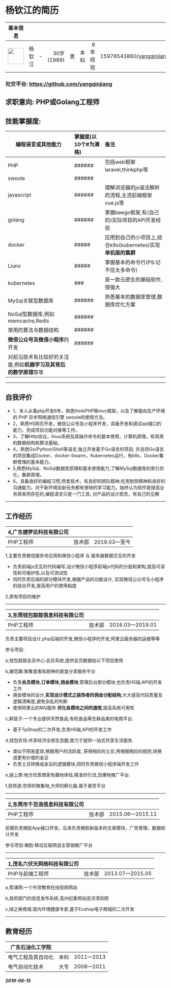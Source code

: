 # 杨钦江的简历
基本信息||||||||
--|:--:|--:|--:|--:|--:|--:|---:
<img src="https://avatars2.githubusercontent.com/u/1914373?s=460&v=4" width="50px"/>|杨钦江 |-|30岁(1989)   | 男   | 本科   | 6年经验 |15976543860/yangqinjiang@qq.com
### 社交平台: https://github.com/yangqinjiang
## 求职意向: **PHP**或**Golang**工程师

## 技能掌握度:
编程语言或其他能力|掌握度(**以10个#为满格**)|备注
---|:--|:---
PHP|######|包括web框架laravel,thinkphp等
swoole|######|
javascript|######|理解浏览器的js语法解析的流程,主流前端框架vue.js等
golang|######|掌握beego框架,有(自己的)实际项目的API开发经验
docker|#####|应用到自己的小项目上,结合k8s(kubernetes)实现**单机版的集群**
Liunx|#####|掌握基本的命令行(PS:记不住太多命令)
kubernetes|###|是一款云原生的基础软件,很强大
MySql关联型数据库|######|熟悉基本的数据库管理,数据库优化方案
NoSql型数据库,例如memcache,Redis|######|
常用的算法与数据结构|######|
**微信公众号及微信小程序**的开发|######|
对前沿技术有比较好的关注度,例如**机器学习及其背后的数学原理**等等||
---
## 自我评价
- 1，本人从事php开发6年，熟悉thinkPHP等mvc框架，以及了解面向生产环境的 PHP 异步网络通信引擎 swoole的使用方法。
- 2，熟悉H5网页开发，微信公众号及小程序开发，具备开发和调试api接口的能力，完成项目功能对接等工作。
- 3，了解Http协议，linux系统及其操作命令的基本使用，计算机原理，有常用的数据结构和算法基础。
- 4，熟悉Go/Python/Shell等语言,独立开发基于Go语言的项目; 并且将Go语言的项目集成Docker、docker-Swarm，Kubernetes运行，有k8s、Docker集群管理的基本能力。
- 5,熟悉MySql、NoSql数据库原理和基本使用能力,了解MySql数据库的索引优化，集群原理。
- 6，具备良好的编程习惯;热爱技术，有良好的团队精神,吃苦耐劳精神和良好的沟通能力。对于新环境及新任务都有很快的学习能力。始终认为软件是提高业务效率而存在的,编程语言只是一门工具;
对产品的设计观念，有自己的见解
 
---
 ## 工作经历
 
4,广东捷梦达科技有限公司|||
---|:--:|---:
PHP工程师 | 技术部|2019.03—至今

1,主要负责微信服务号应用和微信小程序 与 服务器数据交互的开发
- 负责前端js交互的代码编写,设计微信小程序前端js代码的分层和架构,提高可读性和可维护性,以及可测试性
- 同时负责后端的部分模块开发,根据产品的功能设计, 实现微信公众号与小程序的结合开发,提高用户的使用粘度

2,原有项目的维护

---
3,东莞钱包鼓鼓信息科技有限公司|||
---|:--:|---:
PHP工程师 | 技术部|2016.03—2019.01

负责主要项目设计,php后端的开发,微信小程序的开发,阿里云服务器的运维等等

参与项目:

a,钱包鼓鼓会员中心:会员系统,提供会员数据给以下项目使用

b,蹭范趣:聚集食客和厨神的美食分享服务平台
- 负责**会员模块,订单模块,佣金模块**,管理后台部分模块,也负责H5端,API的开发工作
- 佣金模块的设计,**实现设计模式之装饰者的佣金分配结构**,大大提高代码质量及逻辑清晰度,避免杂乱的判断
- 使用阿里云的MQ服务 **优化各模块之间的通信**,提高系统可用性

c,鲜篮子:一个专业提供天然食品,有机食品等生鲜品类的电商平台.
- 基于TpShop的二次开发,负责H5端,API的开发工作

d,钱包农场:共享经济全频生态圈,致力于提供一站式共享生活服务.
- 类似于网易星球,根据用户的活跃度, 获得相应的土豆,再根据相应的规则,转换成更有价值的金豆
- 负责土豆转换成金豆的逻辑模块,同时负责微信小程序端开发工作

e,链上票:地方优质商家有趣地体验,精准的引流,劲爆地推广平台.

f,民师道:宗师的聚集地,大师的孵化器.属于悬赏平台

---
2,东莞市千百浪信息科技有限公司|||
---|:--:|---:
PHP工程师 | 技术部|2015.06—2015.11

前期负责微脸App接口开发，后来负责微脸新版本的文章模块，广告管理，数据统计开发

参与项目:微脸:移动互联网自主营销推广平台

---
1,茂名六伏天网络科技有限公司|||
---|:--:|---:
PHP与前端工程师 | 技术部|2013.07—2015.05

a,帮课网:一个外贸教育在线视频网站

b,政府部门的信息发布系统,高州纪委网站高凉清风网

c,绿之寿商城:室内环境健康专家,基于Ecshop电子商城的二次开发

---
## 教育经历
广东石油化工学院|||
---|:--:|---:
电气工程及其自动化 | 本科|2011—2013|
电气自动化技术 | 大专|2008—2011|


#####  2019-06-15
